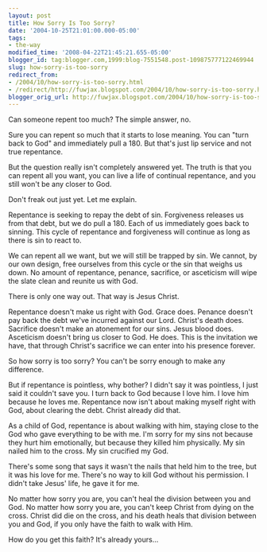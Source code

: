 ```yaml
---
layout: post
title: How Sorry Is Too Sorry?
date: '2004-10-25T21:01:00.000-05:00'
tags:
- the-way
modified_time: '2008-04-22T21:45:21.655-05:00'
blogger_id: tag:blogger.com,1999:blog-7551548.post-109875777122469944
slug: how-sorry-is-too-sorry
redirect_from: 
- /2004/10/how-sorry-is-too-sorry.html
- /redirect/http://fuwjax.blogspot.com/2004/10/how-sorry-is-too-sorry.html
blogger_orig_url: http://fuwjax.blogspot.com/2004/10/how-sorry-is-too-sorry.html
---
```


Can someone repent too much?  The simple answer, no.

Sure you can repent so much that it starts to lose meaning.  You can "turn back to God" and immediately pull a 180.  But that's just lip service and not true repentance.  

But the question really isn't completely answered yet.  The truth is that you can repent all you want, you can live a life of continual repentance, and you still won't be any closer to God.

Don't freak out just yet.  Let me explain.

Repentance is seeking to repay the debt of sin.  Forgiveness releases us from that debt, but we do pull a 180.  Each of us immediately goes back to sinning.  This cycle of repentance and forgiveness will continue as long as there is sin to react to.

We can repent all we want, but we will still be trapped by sin.  We cannot, by our own design, free ourselves from this cycle or the sin that weighs us down.  No amount of repentance, penance, sacrifice, or asceticism will wipe the slate clean and reunite us with God.

There is only one way out.  That way is Jesus Christ.

Repentance doesn't make us right with God.  Grace does.  Penance doesn't pay back the debt we've incurred against our Lord.  Christ's death does.  Sacrifice doesn't make an atonement for our sins.  Jesus blood does.  Asceticism doesn't bring us closer to God.  He does.  This is the invitation we have, that through Christ's sacrifice we can enter into his presence forever.

So how sorry is too sorry?  You can't be sorry enough to make any difference.

But if repentance is pointless, why bother?  I didn't say it was pointless, I just said it couldn't save you.  I turn back to God because I love him.  I love him because he loves me.  Repentance now isn't about making myself right with God, about clearing the debt.  Christ already did that.  

As a child of God, repentance is about walking with him, staying close to the God who gave everything to be with me.  I'm sorry for my sins not because they hurt him emotionally, but because they killed him physically.  My sin nailed him to the cross.  My sin crucified my God.

There's some song that says it wasn't the nails that held him to the tree, but it was his love for me.  There's no way to kill God without his permission.  I didn't take Jesus' life, he gave it for me.

No matter how sorry you are, you can't heal the division between you and God.  No matter how sorry you are, you can't keep Christ from dying on the cross.  Christ did die on the cross, and his death heals that division between you and God, if you only have the faith to walk with Him.

How do you get this faith?  It's already yours...